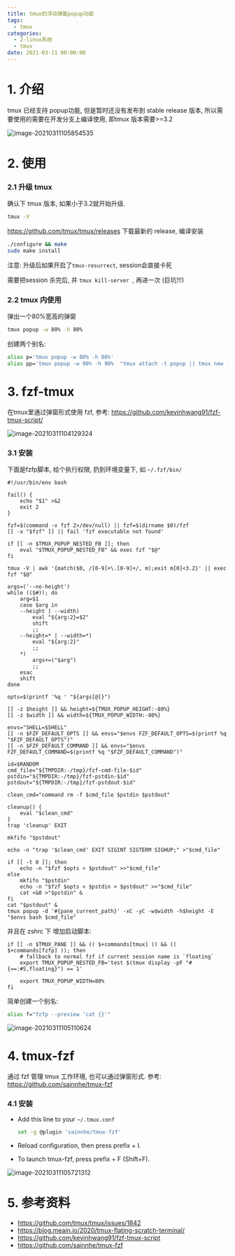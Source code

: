 ```yaml
---
title: tmux的浮动弹窗popup功能
tags:
  - tmux
categories:
  - 2-linux系统
  - tmux
date: 2021-03-11 00:00:00
---
```


# 1. 介绍

tmux 已经支持 popup功能, 但是暂时还没有发布到 stable release 版本, 所以需要使用的需要在开发分支上编译使用, 即tmux 版本需要>=3.2

![image-20210311105854535](tmux%E7%9A%84%E6%B5%AE%E5%8A%A8%E5%BC%B9%E7%AA%97popup%E5%8A%9F%E8%83%BD/image-20210311105854535.png)

<!-- more -->

# 2. 使用

### 2.1 升级 tmux 

确认下 tmux 版本, 如果小于3.2就开始升级.

```bash
tmux -V
```

https://github.com/tmux/tmux/releases 下载最新的 release, 编译安装

```bash
./configure && make
sudo make install
```

注意: 升级后如果开启了`tmux-resurrect`,  session会直接卡死

需要把session 杀完后, 并 `tmux kill-server `, 再进一次 (巨坑!!!)

### 2.2 tmux 内使用

弹出一个80%宽高的弹窗

```bash
tmux popup -w 80% -h 80%
```

创建两个别名:


```bash
alias p='tmux popup -w 80% -h 80%' 
alias pp='tmux popup -w 90% -h 90%  "tmux attach -t popup || tmux new -s popup"'
```



# 3. fzf-tmux

在tmux里通过弹窗形式使用 fzf,  参考: https://github.com/kevinhwang91/fzf-tmux-script/

![image-20210311104129324](tmux%E7%9A%84%E6%B5%AE%E5%8A%A8%E5%BC%B9%E7%AA%97popup%E5%8A%9F%E8%83%BD/image-20210311104129324.png)

### 3.1 安装

下面是fzfp脚本,  给个执行权限, 扔到环境变量下, 如 `~/.fzf/bin/`

```shell
#!/usr/bin/env bash

fail() {
    echo "$1" >&2
    exit 2
}

fzf=$(command -v fzf 2>/dev/null) || fzf=$(dirname $0)/fzf
[[ -x "$fzf" ]] || fail 'fzf executable not found'

if [[ -n $TMUX_POPUP_NESTED_FB ]]; then
    eval "$TMUX_POPUP_NESTED_FB" && exec fzf "$@"
fi

tmux -V | awk '{match($0, /[0-9]+\.[0-9]+/, m);exit m[0]<3.2}' || exec fzf "$@"

args=('--no-height')
while (($#)); do
    arg=$1
    case $arg in
    --height | --width)
        eval "${arg:2}=$2"
        shift
        ;;
    --height=* | --width=*)
        eval "${arg:2}"
        ;;
    *)
        args+=("$arg")
        ;;
    esac
    shift
done

opts=$(printf '%q ' "${args[@]}")

[[ -z $height ]] && height=${TMUX_POPUP_HEIGHT:-80%}
[[ -z $width ]] && width=${TMUX_POPUP_WIDTH:-80%}

envs="SHELL=$SHELL"
[[ -n $FZF_DEFAULT_OPTS ]] && envs="$envs FZF_DEFAULT_OPTS=$(printf %q "$FZF_DEFAULT_OPTS")"
[[ -n $FZF_DEFAULT_COMMAND ]] && envs="$envs FZF_DEFAULT_COMMAND=$(printf %q "$FZF_DEFAULT_COMMAND")"

id=$RANDOM
cmd_file="${TMPDIR:-/tmp}/fzf-cmd-file-$id"
pstdin="${TMPDIR:-/tmp}/fzf-pstdin-$id"
pstdout="${TMPDIR:-/tmp}/fzf-pstdout-$id"

clean_cmd="command rm -f $cmd_file $pstdin $pstdout"

cleanup() {
    eval "$clean_cmd"
}
trap 'cleanup' EXIT

mkfifo "$pstdout"

echo -n "trap '$clean_cmd' EXIT SIGINT SIGTERM SIGHUP;" >"$cmd_file"

if [[ -t 0 ]]; then
    echo -n "$fzf $opts > $pstdout" >>"$cmd_file"
else
    mkfifo "$pstdin"
    echo -n "$fzf $opts < $pstdin > $pstdout" >>"$cmd_file"
    cat <&0 >"$pstdin" &
fi
cat "$pstdout" &
tmux popup -d '#{pane_current_path}' -xC -yC -w$width -h$height -E "$envs bash $cmd_file"
```

并且在 zshrc 下 增加启动脚本:

```shell
if [[ -n $TMUX_PANE ]] && (( $+commands[tmux] )) && (( $+commands[fzfp] )); then
    # fallback to normal fzf if current session name is `floating`
    export TMUX_POPUP_NESTED_FB='test $(tmux display -pF "#{==:#S,floating}") == 1'

    export TMUX_POPUP_WIDTH=80%
fi
```

简单创建一个别名:

```bash
alias f="fzfp --preview 'cat {}'"
```

![image-20210311105110624](tmux%E7%9A%84%E6%B5%AE%E5%8A%A8%E5%BC%B9%E7%AA%97popup%E5%8A%9F%E8%83%BD/image-20210311105110624.png)

#  4. tmux-fzf 

通过 fzf 管理 tmux 工作环境, 也可以通过弹窗形式.  参考:  https://github.com/sainnhe/tmux-fzf

### 4.1 安装

+ Add this line to your `~/.tmux.conf`

  ```bash
  set -g @plugin 'sainnhe/tmux-fzf'
  ```

+ Reload configuration, then press prefix + I.

+ To launch tmux-fzf, press prefix + F (Shift+F).

![image-20210311105721312](tmux%E7%9A%84%E6%B5%AE%E5%8A%A8%E5%BC%B9%E7%AA%97popup%E5%8A%9F%E8%83%BD/image-20210311105721312.png)



# 5. 参考资料

+ https://github.com/tmux/tmux/issues/1842
+ https://blog.meain.io/2020/tmux-flating-scratch-terminal/
+ https://github.com/kevinhwang91/fzf-tmux-script
+ https://github.com/sainnhe/tmux-fzf

